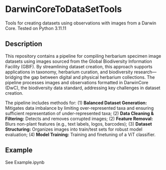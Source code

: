 # DarwinCoreToDataSetTools
Tools for creating datasets using observations with images from a Darwin Core. Tested on Python 3.11.11

## Description 
This repository contains a pipeline for compiling herbarium specimen image datasets using images sourced from the Global Biodiversity Information Facility (GBIF). By streamlining dataset creation, this approach supports applications in taxonomy, herbarium curation, and biodiversity research—bridging the gap between digital and physical herbarium collections. The pipeline processes images and observations formatted in DarwinCore (DwC), the biodiversity data standard, addressing key challenges in dataset creation.

The pipeline includes methods for: (1) **Balanced Dataset Generation:** Mitigates data imbalance by limiting over-represented taxa and ensuring sufficient representation of under-represented taxa; (2) **Data Cleaning & Filtering:** Detects and removes corrupted images; (2) **Feature Removal:** Blurs non-plant features (e.g., text labels, logos, barcodes); (3) **Dataset Structuring:** Organizes images into train/test sets for robust model evaluation; (4) **Model Training:** Training and finetuning of a ViT classifier. 

## Example
See Example.ipynb

